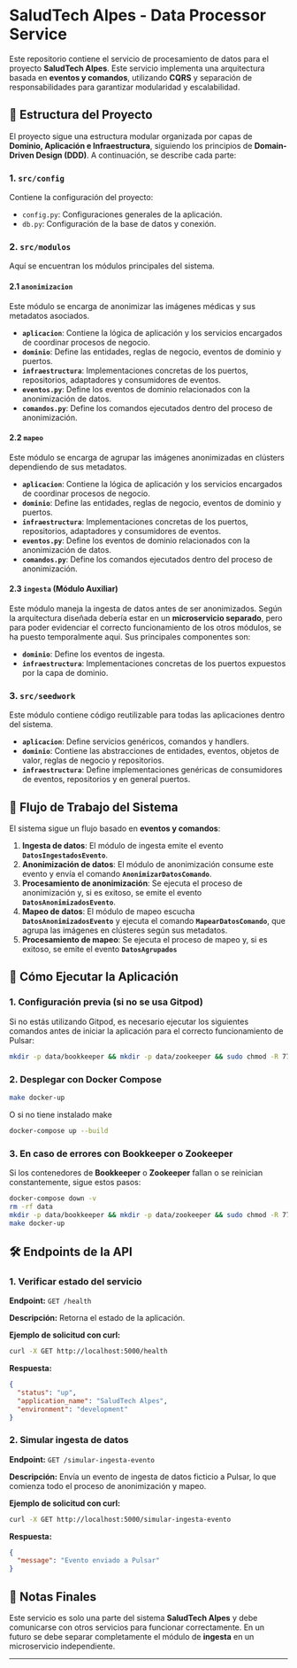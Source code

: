 # SaludTech Alpes - Data Processor Service

Este repositorio contiene el servicio de procesamiento de datos para el proyecto **SaludTech Alpes**. Este servicio implementa una arquitectura basada en **eventos y comandos**, utilizando **CQRS** y separación de responsabilidades para garantizar modularidad y escalabilidad.

## 📂 Estructura del Proyecto

El proyecto sigue una estructura modular organizada por capas de **Dominio, Aplicación e Infraestructura**, siguiendo los principios de **Domain-Driven Design (DDD)**. A continuación, se describe cada parte:

### **1.** **`src/config`**

Contiene la configuración del proyecto:

- `config.py`: Configuraciones generales de la aplicación.
- `db.py`: Configuración de la base de datos y conexión.

### **2.** **`src/modulos`**

Aquí se encuentran los módulos principales del sistema.

#### **2.1 `anonimizacion`**

Este módulo se encarga de anonimizar las imágenes médicas y sus metadatos asociados.

- **`aplicacion`**: Contiene la lógica de aplicación y los servicios encargados de coordinar procesos de negocio.
- **`dominio`**: Define las entidades, reglas de negocio, eventos de dominio y puertos.
- **`infraestructura`**: Implementaciones concretas de los puertos, repositorios, adaptadores y consumidores de eventos.
- **`eventos.py`**: Define los eventos de dominio relacionados con la anonimización de datos.
- **`comandos.py`**: Define los comandos ejecutados dentro del proceso de anonimización.

#### **2.2 `mapeo`**

Este módulo se encarga de agrupar las imágenes anonimizadas en clústers dependiendo de sus metadatos.

- **`aplicacion`**: Contiene la lógica de aplicación y los servicios encargados de coordinar procesos de negocio.
- **`dominio`**: Define las entidades, reglas de negocio, eventos de dominio y puertos.
- **`infraestructura`**: Implementaciones concretas de los puertos, repositorios, adaptadores y consumidores de eventos.
- **`eventos.py`**: Define los eventos de dominio relacionados con la anonimización de datos.
- **`comandos.py`**: Define los comandos ejecutados dentro del proceso de anonimización.

#### **2.3 `ingesta` (Módulo Auxiliar)**

Este módulo maneja la ingesta de datos antes de ser anonimizados. Según la arquitectura diseñada debería estar en un **microservicio separado**, pero para poder evidenciar el correcto funcionamiento de los otros módulos, se ha puesto temporalmente aqui. Sus principales componentes son:

- **`dominio`**: Define los eventos de ingesta.
- **`infraestructura`**: Implementaciones concretas de los puertos expuestos por la capa de dominio.

### **3. `src/seedwork`**

Este módulo contiene código reutilizable para todas las aplicaciones dentro del sistema.

- **`aplicacion`**: Define servicios genéricos, comandos y handlers.
- **`dominio`**: Contiene las abstracciones de entidades, eventos, objetos de valor, reglas de negocio y repositorios.
- **`infraestructura`**: Define implementaciones genéricas de consumidores de eventos, repositorios y en general puertos.

## 🔄 **Flujo de Trabajo del Sistema**

El sistema sigue un flujo basado en **eventos y comandos**:

1. **Ingesta de datos**: El módulo de ingesta emite el evento **`DatosIngestadosEvento`**.
2. **Anonimización de datos**: El módulo de anonimización consume este evento y envía el comando **`AnonimizarDatosComando`**.
3. **Procesamiento de anonimización**: Se ejecuta el proceso de anonimización y, si es exitoso, se emite el evento **`DatosAnonimizadosEvento`**.
4. **Mapeo de datos**: El módulo de mapeo escucha **`DatosAnonimizadosEvento`** y ejecuta el comando **`MapearDatosComando`**, que agrupa las imágenes en clústeres según sus metadatos.
5. **Procesamiento de mapeo**: Se ejecuta el proceso de mapeo y, si es exitoso, se emite el evento **`DatosAgrupados`**

## 🚀 **Cómo Ejecutar la Aplicación**

### **1. Configuración previa (si no se usa Gitpod)**

Si no estás utilizando Gitpod, es necesario ejecutar los siguientes comandos antes de iniciar la aplicación para el correcto funcionamiento de Pulsar:

```bash
mkdir -p data/bookkeeper && mkdir -p data/zookeeper && sudo chmod -R 777 ./data
```

### **2. Desplegar con Docker Compose**

```bash
make docker-up
```
O si no tiene instalado make

```bash
docker-compose up --build
```

### **3. En caso de errores con Bookkeeper o Zookeeper**

Si los contenedores de **Bookkeeper** o **Zookeeper** fallan o se reinician constantemente, sigue estos pasos:

```bash
docker-compose down -v
rm -rf data
mkdir -p data/bookkeeper && mkdir -p data/zookeeper && sudo chmod -R 777 ./data
make docker-up
```

## 🛠 **Endpoints de la API**

### **1. Verificar estado del servicio**

**Endpoint:** `GET /health`

**Descripción:** Retorna el estado de la aplicación.

**Ejemplo de solicitud con curl:**

```bash
curl -X GET http://localhost:5000/health
```

**Respuesta:**

```json
{
  "status": "up",
  "application_name": "SaludTech Alpes",
  "environment": "development"
}
```

### **2. Simular ingesta de datos**

**Endpoint:** `GET /simular-ingesta-evento`

**Descripción:** Envía un evento de ingesta de datos ficticio a Pulsar, lo que comienza todo el proceso de anonimización y mapeo.

**Ejemplo de solicitud con curl:**

```bash
curl -X GET http://localhost:5000/simular-ingesta-evento
```

**Respuesta:**

```json
{
  "message": "Evento enviado a Pulsar"
}
```

## 📌 **Notas Finales**

Este servicio es solo una parte del sistema **SaludTech Alpes** y debe comunicarse con otros servicios para funcionar correctamente. En un futuro se debe separar completamente el módulo de **ingesta** en un microservicio independiente.

---

